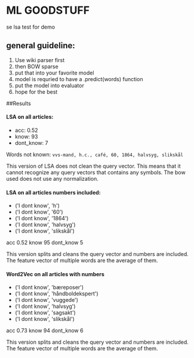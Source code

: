# ML GOODSTUFF

se lsa test for demo


## general guideline:
1. Use wiki parser first
2. then BOW sparse
3. put that into your favorite model
4. model is requried to have a .predict(words) function
5. put the model into evaluator
6. hope for the best


##Results
#### LSA on all articles:
* acc: 0.52
* know: 93
* dont_know: 7

Words not known: `vvs-mand, h.c., café, 60, 1864, halvsyg, slikskål`

This version of LSA does not clean the query vector. This means that it
cannot recognize any query vectors that contains any symbols. The bow used does not use any normalization.  

#### LSA on all articles numbers included:
* ('I dont know', 'h')
* ('I dont know', '60')
* ('I dont know', '1864')
* ('I dont know', 'halvsyg')
* ('I dont know', 'slikskål')

acc 0.52
know 95
dont_know 5

This version splits and cleans the query vector and numbers are included.
The feature vector of multiple words are the average of them.

#### Word2Vec on all articles with numbers
* ('I dont know', 'bæreposer')
* ('I dont know', 'håndboldekspert')
* ('I dont know', 'vuggede')
* ('I dont know', 'halvsyg')
* ('I dont know', 'sagsakt')
* ('I dont know', 'slikskål')

acc 0.73
know 94
dont_know 6

This version splits and cleans the query vector and numbers are included.
The feature vector of multiple words are the average of them.
